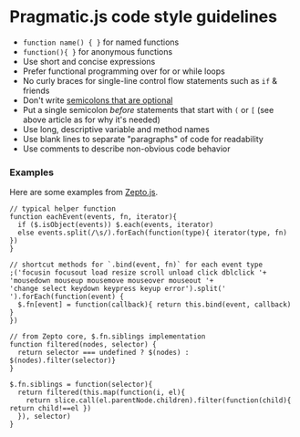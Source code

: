 # Pragmatic.js code style guidelines

* `function name() { }` for named functions
* `function(){ }` for anonymous functions
* Use short and concise expressions
* Prefer functional programming over for or while loops
* No curly braces for single-line control flow statements such as `if` & friends
* Don't write [semicolons that are optional][optional]
* Put a single semicolon _before_ statements that start with `(` or `[`
  (see above article as for why it's needed)
* Use long, descriptive variable and method names
* Use blank lines to separate "paragraphs" of code for readability
* Use comments to describe non-obvious code behavior

### Examples

Here are some examples from [Zepto.js][zepto].

```
// typical helper function
function eachEvent(events, fn, iterator){
  if ($.isObject(events)) $.each(events, iterator)
  else events.split(/\s/).forEach(function(type){ iterator(type, fn) })
}

// shortcut methods for `.bind(event, fn)` for each event type
;('focusin focusout load resize scroll unload click dblclick '+
'mousedown mouseup mousemove mouseover mouseout '+
'change select keydown keypress keyup error').split(' ').forEach(function(event) {
  $.fn[event] = function(callback){ return this.bind(event, callback) }
})

// from Zepto core, $.fn.siblings implementation
function filtered(nodes, selector) {
  return selector === undefined ? $(nodes) : $(nodes).filter(selector)}
}

$.fn.siblings = function(selector){
  return filtered(this.map(function(i, el){
    return slice.call(el.parentNode.children).filter(function(child){ return child!==el })
  }), selector)
}
```

  [optional]: http://mislav.uniqpath.com/2010/05/semicolons/
  [zepto]: http://zeptojs.com/